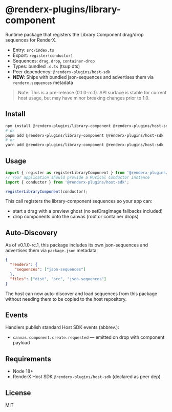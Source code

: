 # @renderx-plugins/library-component

Runtime package that registers the Library Component drag/drop sequences for RenderX.

- Entry: `src/index.ts`
- Export: `register(conductor)`
- Sequences: `drag`, `drop`, `container-drop`
- Types: bundled `.d.ts` (tsup dts)
- Peer dependency: `@renderx-plugins/host-sdk`
- **NEW**: Ships with bundled json-sequences and advertises them via `renderx.sequences` metadata

> Note: This is a pre-release (0.1.0-rc.1). API surface is stable for current host usage, but may have minor breaking changes prior to 1.0.

## Install

```bash
npm install @renderx-plugins/library-component @renderx-plugins/host-sdk
# or
pnpm add @renderx-plugins/library-component @renderx-plugins/host-sdk
# or
yarn add @renderx-plugins/library-component @renderx-plugins/host-sdk
```

## Usage

```ts
import { register as registerLibraryComponent } from '@renderx-plugins/library-component';
// Your application should provide a Musical Conductor instance
import { conductor } from '@renderx-plugins/host-sdk';

registerLibraryComponent(conductor);
```

This call registers the library-component sequences so your app can:
- start a drag with a preview ghost (no setDragImage fallbacks included)
- drop components onto the canvas (root or container drops)

## Auto-Discovery

As of v0.1.0-rc.1, this package includes its own json-sequences and advertises them via `package.json` metadata:

```json
{
  "renderx": {
    "sequences": ["json-sequences"]
  },
  "files": ["dist", "src", "json-sequences"]
}
```

The host can now auto-discover and load sequences from this package without needing them to be copied to the host repository.

## Events

Handlers publish standard Host SDK events (abbrev.):
- `canvas.component.create.requested` — emitted on drop with component payload

## Requirements
- Node 18+
- RenderX Host SDK `@renderx-plugins/host-sdk` (declared as peer dep)

## License
MIT

